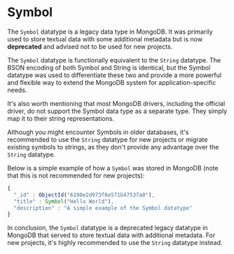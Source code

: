 # Symbol

The `Symbol` datatype is a legacy data type in MongoDB. It was primarily used to store textual data with some additional metadata but is now **deprecated** and advised not to be used for new projects.

The `Symbol` datatype is functionally equivalent to the `String` datatype. The BSON encoding of both Symbol and String is identical, but the Symbol datatype was used to differentiate these two and provide a more powerful and flexible way to extend the MongoDB system for application-specific needs.

It's also worth mentioning that most MongoDB drivers, including the official driver, do not support the Symbol data type as a separate type. They simply map it to their string representations.

Although you might encounter Symbols in older databases, it's recommended to use the `String` datatype for new projects or migrate existing symbols to strings, as they don't provide any advantage over the `String` datatype.

Below is a simple example of how a `Symbol` was stored in MongoDB (note that this is not recommended for new projects):

```javascript
{
  "_id" : ObjectId("6190e2d973f6e571b47537a0"),
  "title" : Symbol("Hello World"),
  "description" : "A simple example of the Symbol datatype"
}
```

In conclusion, the `Symbol` datatype is a deprecated legacy datatype in MongoDB that served to store textual data with additional metadata. For new projects, it's highly recommended to use the `String` datatype instead.